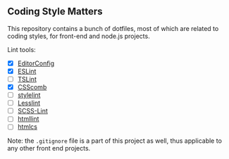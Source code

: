 ## Coding Style Matters

This repository contains a bunch of dotfiles, most of which are related to coding styles, for front-end and node.js projects.

Lint tools:

- [x] [EditorConfig](http://editorconfig.org/)
- [x] [ESLint](http://eslint.org/)
- [ ] [TSLint](http://palantir.github.io/tslint/)
- [x] [CSScomb](http://csscomb.com/)
- [ ] [stylelint](https://github.com/stylelint/stylelint)
- [ ] [Lesslint](https://github.com/ecomfe/node-lesslint)
- [ ] [SCSS-Lint](https://github.com/brigade/scss-lint)
- [ ] [htmllint](http://htmllint.github.io/)
- [ ] [htmlcs](https://github.com/ecomfe/htmlcs)

Note: the `.gitignore` file is a part of this project as well, thus applicable to any other front end projects.
